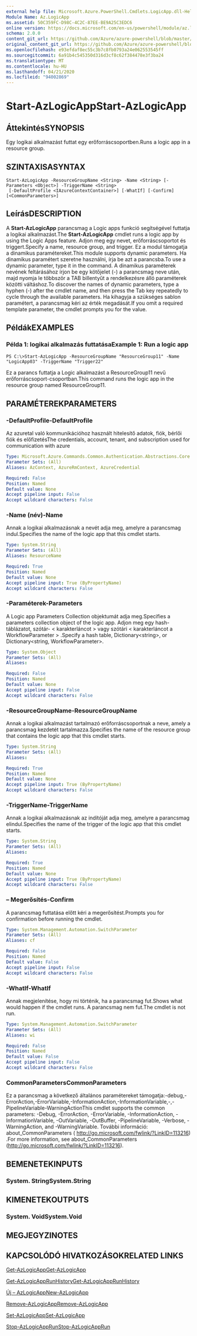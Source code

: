 ```yaml
---
external help file: Microsoft.Azure.PowerShell.Cmdlets.LogicApp.dll-Help.xml
Module Name: Az.LogicApp
ms.assetid: 50C359FC-D98C-4C2C-87EE-BE9A25C3EDC6
online version: https://docs.microsoft.com/en-us/powershell/module/az.logicapp/start-azlogicapp
schema: 2.0.0
content_git_url: https://github.com/Azure/azure-powershell/blob/master/src/LogicApp/LogicApp/help/Start-AzLogicApp.md
original_content_git_url: https://github.com/Azure/azure-powershell/blob/master/src/LogicApp/LogicApp/help/Start-AzLogicApp.md
ms.openlocfilehash: e93efdaf8ec55c3b7c8fb0793a24e062553545ff
ms.sourcegitcommit: 6a91b4c545350d316d3cf8c62f384478e3f3ba24
ms.translationtype: MT
ms.contentlocale: hu-HU
ms.lasthandoff: 04/21/2020
ms.locfileid: "94002869"
---
```

# <span data-ttu-id="09b28-101">Start-AzLogicApp</span><span class="sxs-lookup"><span data-stu-id="09b28-101">Start-AzLogicApp</span></span>

## <span data-ttu-id="09b28-102">Áttekintés</span><span class="sxs-lookup"><span data-stu-id="09b28-102">SYNOPSIS</span></span>
<span data-ttu-id="09b28-103">Egy logikai alkalmazást futtat egy erőforráscsoportben.</span><span class="sxs-lookup"><span data-stu-id="09b28-103">Runs a logic app in a resource group.</span></span>

## <span data-ttu-id="09b28-104">SZINTAXISA</span><span class="sxs-lookup"><span data-stu-id="09b28-104">SYNTAX</span></span>

```
Start-AzLogicApp -ResourceGroupName <String> -Name <String> [-Parameters <Object>] -TriggerName <String>
 [-DefaultProfile <IAzureContextContainer>] [-WhatIf] [-Confirm] [<CommonParameters>]
```

## <span data-ttu-id="09b28-105">Leírás</span><span class="sxs-lookup"><span data-stu-id="09b28-105">DESCRIPTION</span></span>
<span data-ttu-id="09b28-106">A **Start-AzLogicApp** parancsmag a Logic apps funkció segítségével futtatja a logikai alkalmazást.</span><span class="sxs-lookup"><span data-stu-id="09b28-106">The **Start-AzLogicApp** cmdlet runs a logic app by using the Logic Apps feature.</span></span>
<span data-ttu-id="09b28-107">Adjon meg egy nevet, erőforráscsoportot és triggert.</span><span class="sxs-lookup"><span data-stu-id="09b28-107">Specify a name, resource group, and trigger.</span></span>
<span data-ttu-id="09b28-108">Ez a modul támogatja a dinamikus paramétereket.</span><span class="sxs-lookup"><span data-stu-id="09b28-108">This module supports dynamic parameters.</span></span>
<span data-ttu-id="09b28-109">Ha dinamikus paramétert szeretne használni, írja be azt a parancsba.</span><span class="sxs-lookup"><span data-stu-id="09b28-109">To use a dynamic parameter, type it in the command.</span></span>
<span data-ttu-id="09b28-110">A dinamikus paraméterek nevének feltárásához írjon be egy kötőjelet (-) a parancsmag neve után, majd nyomja le többször a TAB billentyűt a rendelkezésre álló paraméterek közötti váltáshoz.</span><span class="sxs-lookup"><span data-stu-id="09b28-110">To discover the names of dynamic parameters, type a hyphen (-) after the cmdlet name, and then press the Tab key repeatedly to cycle through the available parameters.</span></span>
<span data-ttu-id="09b28-111">Ha kihagyja a szükséges sablon paramétert, a parancsmag kéri az érték megadását.</span><span class="sxs-lookup"><span data-stu-id="09b28-111">If you omit a required template parameter, the cmdlet prompts you for the value.</span></span>

## <span data-ttu-id="09b28-112">Példák</span><span class="sxs-lookup"><span data-stu-id="09b28-112">EXAMPLES</span></span>

### <span data-ttu-id="09b28-113">Példa 1: logikai alkalmazás futtatása</span><span class="sxs-lookup"><span data-stu-id="09b28-113">Example 1: Run a logic app</span></span>
```
PS C:\>Start-AzLogicApp -ResourceGroupName "ResourceGroup11" -Name "LogicApp03" -TriggerName "Trigger22"
```

<span data-ttu-id="09b28-114">Ez a parancs futtatja a Logic alkalmazást a ResourceGroup11 nevű erőforráscsoport-csoportban.</span><span class="sxs-lookup"><span data-stu-id="09b28-114">This command runs the logic app in the resource group named ResourceGroup11.</span></span>

## <span data-ttu-id="09b28-115">PARAMÉTEREK</span><span class="sxs-lookup"><span data-stu-id="09b28-115">PARAMETERS</span></span>

### <span data-ttu-id="09b28-116">-DefaultProfile</span><span class="sxs-lookup"><span data-stu-id="09b28-116">-DefaultProfile</span></span>
<span data-ttu-id="09b28-117">Az azuretal való kommunikációhoz használt hitelesítő adatok, fiók, bérlői fiók és előfizetés</span><span class="sxs-lookup"><span data-stu-id="09b28-117">The credentials, account, tenant, and subscription used for communication with azure</span></span>

```yaml
Type: Microsoft.Azure.Commands.Common.Authentication.Abstractions.Core.IAzureContextContainer
Parameter Sets: (All)
Aliases: AzContext, AzureRmContext, AzureCredential

Required: False
Position: Named
Default value: None
Accept pipeline input: False
Accept wildcard characters: False
```

### <span data-ttu-id="09b28-118">-Name (név)</span><span class="sxs-lookup"><span data-stu-id="09b28-118">-Name</span></span>
<span data-ttu-id="09b28-119">Annak a logikai alkalmazásnak a nevét adja meg, amelyre a parancsmag indul.</span><span class="sxs-lookup"><span data-stu-id="09b28-119">Specifies the name of the logic app that this cmdlet starts.</span></span>

```yaml
Type: System.String
Parameter Sets: (All)
Aliases: ResourceName

Required: True
Position: Named
Default value: None
Accept pipeline input: True (ByPropertyName)
Accept wildcard characters: False
```

### <span data-ttu-id="09b28-120">-Paraméterek</span><span class="sxs-lookup"><span data-stu-id="09b28-120">-Parameters</span></span>
<span data-ttu-id="09b28-121">A Logic app Parameters Collection objektumát adja meg.</span><span class="sxs-lookup"><span data-stu-id="09b28-121">Specifies a parameters collection object of the logic app.</span></span>
<span data-ttu-id="09b28-122">Adjon meg egy hash-táblázatot, szótár- \< karakterláncot \> vagy szótári \< karakterláncot a WorkflowParameter \> .</span><span class="sxs-lookup"><span data-stu-id="09b28-122">Specify a hash table, Dictionary\<string\>, or Dictionary\<string, WorkflowParameter\>.</span></span>

```yaml
Type: System.Object
Parameter Sets: (All)
Aliases:

Required: False
Position: Named
Default value: None
Accept pipeline input: False
Accept wildcard characters: False
```

### <span data-ttu-id="09b28-123">-ResourceGroupName</span><span class="sxs-lookup"><span data-stu-id="09b28-123">-ResourceGroupName</span></span>
<span data-ttu-id="09b28-124">Annak a logikai alkalmazást tartalmazó erőforráscsoportnak a neve, amely a parancsmag kezdetét tartalmazza.</span><span class="sxs-lookup"><span data-stu-id="09b28-124">Specifies the name of the resource group that contains the logic app that this cmdlet starts.</span></span>

```yaml
Type: System.String
Parameter Sets: (All)
Aliases:

Required: True
Position: Named
Default value: None
Accept pipeline input: True (ByPropertyName)
Accept wildcard characters: False
```

### <span data-ttu-id="09b28-125">-TriggerName</span><span class="sxs-lookup"><span data-stu-id="09b28-125">-TriggerName</span></span>
<span data-ttu-id="09b28-126">Annak a logikai alkalmazásnak az indítóját adja meg, amelyre a parancsmag elindul.</span><span class="sxs-lookup"><span data-stu-id="09b28-126">Specifies the name of the trigger of the logic app that this cmdlet starts.</span></span>

```yaml
Type: System.String
Parameter Sets: (All)
Aliases:

Required: True
Position: Named
Default value: None
Accept pipeline input: True (ByPropertyName)
Accept wildcard characters: False
```

### <span data-ttu-id="09b28-127">– Megerősítés</span><span class="sxs-lookup"><span data-stu-id="09b28-127">-Confirm</span></span>
<span data-ttu-id="09b28-128">A parancsmag futtatása előtt kéri a megerősítést.</span><span class="sxs-lookup"><span data-stu-id="09b28-128">Prompts you for confirmation before running the cmdlet.</span></span>

```yaml
Type: System.Management.Automation.SwitchParameter
Parameter Sets: (All)
Aliases: cf

Required: False
Position: Named
Default value: False
Accept pipeline input: False
Accept wildcard characters: False
```

### <span data-ttu-id="09b28-129">-WhatIf</span><span class="sxs-lookup"><span data-stu-id="09b28-129">-WhatIf</span></span>
<span data-ttu-id="09b28-130">Annak megjelenítése, hogy mi történik, ha a parancsmag fut.</span><span class="sxs-lookup"><span data-stu-id="09b28-130">Shows what would happen if the cmdlet runs.</span></span>
<span data-ttu-id="09b28-131">A parancsmag nem fut.</span><span class="sxs-lookup"><span data-stu-id="09b28-131">The cmdlet is not run.</span></span>

```yaml
Type: System.Management.Automation.SwitchParameter
Parameter Sets: (All)
Aliases: wi

Required: False
Position: Named
Default value: False
Accept pipeline input: False
Accept wildcard characters: False
```

### <span data-ttu-id="09b28-132">CommonParameters</span><span class="sxs-lookup"><span data-stu-id="09b28-132">CommonParameters</span></span>
<span data-ttu-id="09b28-133">Ez a parancsmag a következő általános paramétereket támogatja:-debug,-ErrorAction,-ErrorVariable,-InformationAction,-InformationVariable,-,-PipelineVariable-WarningAction</span><span class="sxs-lookup"><span data-stu-id="09b28-133">This cmdlet supports the common parameters: -Debug, -ErrorAction, -ErrorVariable, -InformationAction, -InformationVariable, -OutVariable, -OutBuffer, -PipelineVariable, -Verbose, -WarningAction, and -WarningVariable.</span></span> <span data-ttu-id="09b28-134">További információ: about_CommonParameters ( http://go.microsoft.com/fwlink/?LinkID=113216) .</span><span class="sxs-lookup"><span data-stu-id="09b28-134">For more information, see about_CommonParameters (http://go.microsoft.com/fwlink/?LinkID=113216).</span></span>

## <span data-ttu-id="09b28-135">BEMENETEK</span><span class="sxs-lookup"><span data-stu-id="09b28-135">INPUTS</span></span>

### <span data-ttu-id="09b28-136">System. String</span><span class="sxs-lookup"><span data-stu-id="09b28-136">System.String</span></span>

## <span data-ttu-id="09b28-137">KIMENETEK</span><span class="sxs-lookup"><span data-stu-id="09b28-137">OUTPUTS</span></span>

### <span data-ttu-id="09b28-138">System. Void</span><span class="sxs-lookup"><span data-stu-id="09b28-138">System.Void</span></span>

## <span data-ttu-id="09b28-139">MEGJEGYZI</span><span class="sxs-lookup"><span data-stu-id="09b28-139">NOTES</span></span>

## <span data-ttu-id="09b28-140">KAPCSOLÓDÓ HIVATKOZÁSOK</span><span class="sxs-lookup"><span data-stu-id="09b28-140">RELATED LINKS</span></span>

[<span data-ttu-id="09b28-141">Get-AzLogicApp</span><span class="sxs-lookup"><span data-stu-id="09b28-141">Get-AzLogicApp</span></span>](./Get-AzLogicApp.md)

[<span data-ttu-id="09b28-142">Get-AzLogicAppRunHistory</span><span class="sxs-lookup"><span data-stu-id="09b28-142">Get-AzLogicAppRunHistory</span></span>](./Get-AzLogicAppRunHistory.md)

[<span data-ttu-id="09b28-143">Új – AzLogicApp</span><span class="sxs-lookup"><span data-stu-id="09b28-143">New-AzLogicApp</span></span>](./New-AzLogicApp.md)

[<span data-ttu-id="09b28-144">Remove-AzLogicApp</span><span class="sxs-lookup"><span data-stu-id="09b28-144">Remove-AzLogicApp</span></span>](./Remove-AzLogicApp.md)

[<span data-ttu-id="09b28-145">Set-AzLogicApp</span><span class="sxs-lookup"><span data-stu-id="09b28-145">Set-AzLogicApp</span></span>](./Set-AzLogicApp.md)

[<span data-ttu-id="09b28-146">Stop-AzLogicAppRun</span><span class="sxs-lookup"><span data-stu-id="09b28-146">Stop-AzLogicAppRun</span></span>](./Stop-AzLogicAppRun.md)


